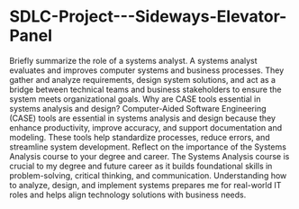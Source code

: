 # SDLC-Project---Sideways-Elevator-Panel
Briefly summarize the role of a systems analyst.
A systems analyst evaluates and improves computer systems and business processes. They gather and analyze requirements, design system solutions, and act as a bridge between technical teams and business stakeholders to ensure the system meets organizational goals.
Why are CASE tools essential in systems analysis and design?
Computer-Aided Software Engineering (CASE) tools are essential in systems analysis and design because they enhance productivity, improve accuracy, and support documentation and modeling. These tools help standardize processes, reduce errors, and streamline system development.
Reflect on the importance of the Systems Analysis course to your degree and career.
The Systems Analysis course is crucial to my degree and future career as it builds foundational skills in problem-solving, critical thinking, and communication. Understanding how to analyze, design, and implement systems prepares me for real-world IT roles and helps align technology solutions with business needs.
